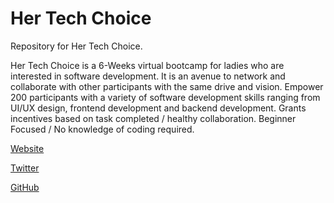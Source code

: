 # Her Tech Choice
Repository for Her Tech Choice.

Her Tech Choice is a 6-Weeks virtual bootcamp for ladies who are interested in software development. It is an avenue to network and collaborate with other participants with the same drive and vision. Empower 200 participants with a variety of software development skills ranging from UI/UX design, frontend development and backend development. Grants incentives based on task completed / healthy collaboration. Beginner Focused / No knowledge of coding required.

[Website](https://hertechchoice.com/)

[Twitter](https://twitter.com/HerTechChoice)

[GitHub](https://github.com/Hertechchoice)
